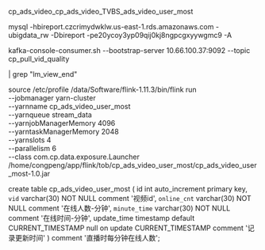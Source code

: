 
cp_ads_video_cp_ads_video_TVBS_ads_video_user_most

mysql -hbireport.czcrimydwklw.us-east-1.rds.amazonaws.com -ubigdata_rw -Dbireport -pe20ycoy3yp09qij0kj8ngpcgxyywgmc9 -A

kafka-console-consumer.sh --bootstrap-server 10.66.100.37:9092 --topic cp_pull_vid_quality  

| grep "lm_view_end"



source /etc/profile
/data/Software/flink-1.11.3/bin/flink run \
--jobmanager yarn-cluster \
--yarnname cp_ads_video_user_most \
--yarnqueue stream_data \
--yarnjobManagerMemory 4096 \
--yarntaskManagerMemory 2048 \
--yarnslots 4 \
--parallelism 6 \
--class com.cp.data.exposure.Launcher \
/home/congpeng/app/flink/tob/cp_ads_video_user_most/cp_ads_video_user_most-1.0.jar



create table cp_ads_video_user_most 
(
    id int auto_increment  primary key,
    `vid` varchar(30) NOT NULL comment '视频id',
	`online_cnt` varchar(30) NOT NULL comment '在线人数-分钟',
    `minute_time` varchar(30) NOT NULL comment '在线时间-分钟',
    update_time    timestamp default CURRENT_TIMESTAMP null on update CURRENT_TIMESTAMP comment '记录更新时间'
)
comment '直播时每分钟在线人数';

